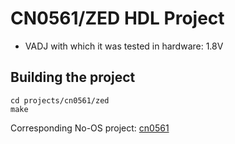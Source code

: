 <!-- no_build_example, no_dts -->

# CN0561/ZED HDL Project

- VADJ with which it was tested in hardware: 1.8V

## Building the project

```
cd projects/cn0561/zed
make
```

Corresponding No-OS project: [cn0561](https://github.com/analogdevicesinc/no-OS/tree/main/projects/cn0561)